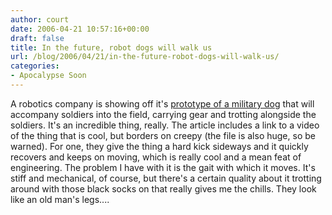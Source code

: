 ```yaml
---
author: court
date: 2006-04-21 10:57:16+00:00
draft: false
title: In the future, robot dogs will walk us
url: /blog/2006/04/21/in-the-future-robot-dogs-will-walk-us/
categories:
- Apocalypse Soon
---
```


A robotics company is showing off it's [prototype of a military dog](http://www.livescience.com/technology/060409_robot_sherpa.html) that will accompany soldiers into the field, carrying gear and trotting alongside the soldiers.  It's an incredible thing, really.  The article includes a link to a video of the thing that is cool, but borders on creepy (the file is also huge, so be warned).  For one, they give the thing a hard kick sideways and it quickly recovers and keeps on moving, which is really cool and a mean feat of engineering.  The problem I have with it is the gait with which it moves.  It's stiff and mechanical, of course, but there's a certain quality about it trotting around with those black socks on that really gives me the chills.  They look like an old man's legs....
